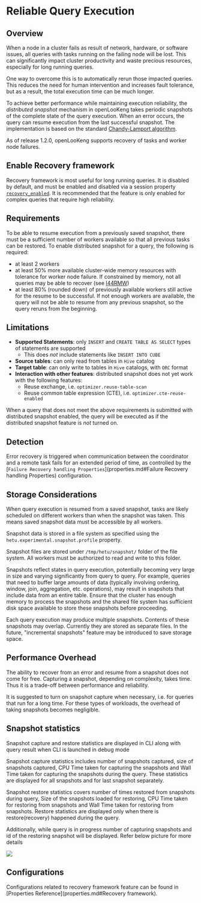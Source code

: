 
# Reliable Query Execution

## Overview

When a node in a cluster fails as result of network, hardware, or software issues, all queries with tasks running on the failing node will be lost. This can significantly impact cluster productivity and waste precious resources, especially for long running queries.

One way to overcome this is to automatically rerun those impacted queries. This reduces the need for human intervention and increases fault tolerance, but as a result, the total execution time can be much longer.

To achieve better performance while maintaining execution reliability, the *distributed snapshot* mechanism in openLooKeng takes periodic snapshots of the complete state of the query execution. When an error occurs, the query can resume execution from the last successful snapshot. The implementation is based on the standard [Chandy-Lamport algorithm](https://en.wikipedia.org/wiki/Chandy%E2%80%93Lamport_algorithm).

As of release 1.2.0, openLooKeng supports recovery of tasks and worker node failures.

## Enable Recovery framework

Recovery framework is most useful for long running queries. It is disabled by default, and must be enabled and disabled via a session property [`recovery_enabled`](properties.md#recovery_enabled). It is recommended that the feature is only enabled for complex queries that require high reliability.

## Requirements

To be able to resume execution from a previously saved snapshot, there must be a sufficient number of workers available so that all previous tasks can be restored. To enable distributed snapshot for a query, the following is required:
- at least 2 workers
- at least 50% more available cluster-wide memory resources with tolerance for worker node failure. If constrained by memory, not all queries may be able to recover (see [I44RMW](https://e.gitee.com/open_lookeng/issues/list?issue=I44RMW))
- at least 80% (rounded down) of previously available workers still active for the resume to be successful. If not enough workers are available, the query will not be able to
  resume from any previous snapshot, so the query reruns from the beginning.

## Limitations

- **Supported Statements**: only `INSERT` and `CREATE TABLE AS SELECT` types of statements are supported
   - This does *not* include statements like `INSERT INTO CUBE`
- **Source tables**: can only read from tables in `Hive` catalog
- **Target table**: can only write to tables in `Hive` catalogs, with `ORC` format
- **Interaction with other features**: distributed snapshot does not yet work with the following features:
   - Reuse exchange, i.e. `optimizer.reuse-table-scan`
   - Reuse common table expression (CTE), i.e. `optimizer.cte-reuse-enabled`

When a query that does not meet the above requirements is submitted with distributed snapshot enabled, the query will be executed as if the distributed snapshot feature is _not_ turned on.

## Detection

Error recovery is triggered when communication between the coordinator and a remote task fails for an extended period of time, as controlled by the [`Failure Recovery handling Properties`](properties.md#Failure Recovery handling Properties) configuration.

## Storage Considerations

When query execution is resumed from a saved snapshot, tasks are likely scheduled on different workers than when the snapshot was taken. This means saved snapshot data must be accessible by all workers.

Snapshot data is stored in a file system as specified using the `hetu.experimental.snapshot.profile` property.

Snapshot files are stored under `/tmp/hetu/snapshot/` folder of the file system. All workers must be authorized to read and write to this folder.

Snapshots reflect states in query execution, potentially becoming very large in size and varying significantly from query to query. For example, queries that need to buffer large amounts of data (typically involving ordering, window, join, aggregation, etc. operations), may result in snapshots that include data from an entire table. Ensure that the cluster has enough memory to process the snapshots and the shared file system has sufficient disk space available to store these snapshots before proceeding.

Each query execution may produce multiple snapshots. Contents of these snapshots may overlap. Currently they are stored as separate files. In the future, "incremental snapshots" feature may be introduced to save storage space.

## Performance Overhead

The ability to recover from an error and resume from a snapshot does not come for free. Capturing a snapshot, depending on complexity, takes time. Thus it is a trade-off between performance and reliability.

It is suggested to turn on snapshot capture when necessary, i.e. for queries that run for a long time. For these types of workloads, the overhead of taking snapshots becomes negligible.

## Snapshot statistics

Snapshot capture and restore statistics are displayed in CLI along with query result when CLI is launched in debug mode

Snapshot capture statistics includes number of snapshots captured, size of snapshots captured, CPU Time taken for capturing the snapshots and Wall Time taken for capturing the snapshots during the query.  These statistics are displayed for all snapshots and for last snapshot separately.

Snapshot restore statistics covers number of times restored from snapshots during query, Size of the snapshots loaded for restoring, CPU Time taken for restoring from snapshots and Wall Time taken for restoring from snapshots.  Restore statistics are displayed only when there is restore(recovery) happened during the query.

Additionally, while query is in progress number of capturing snapshots and id of the restoring snapshot will be displayed. Refer below picture for more details 

![](../images/snapshot_statistics.png)

## Configurations

Configurations related to recovery framework feature can be found in [Properties Reference](properties.md#Recovery framework).

